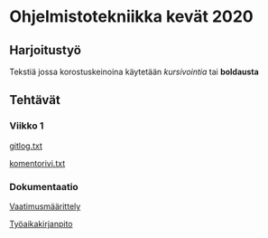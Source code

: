 # Ohjelmistotekniikka kevät 2020

## Harjoitustyö

Tekstiä jossa korostuskeinoina käytetään _kursivointia_ tai __boldausta__

## Tehtävät
### Viikko 1

[gitlog.txt](https://github.com/larikkai/ot-harjoitustyo/blob/master/laskarit/viikko1/gitlog.txt)

[komentorivi.txt](https://github.com/larikkai/ot-harjoitustyo/blob/master/laskarit/viikko1/komentorivi.txt)

### Dokumentaatio
[Vaatimusmäärittely](https://github.com/larikkai/ot-harjoitustyo/blob/master/AlgoritmitTehtavaGeneraattori/dokumentointi/vaatimustenmaarittely.md)

[Työaikakirjanpito](https://github.com/larikkai/ot-harjoitustyo/blob/master/AlgoritmitTehtavaGeneraattori/dokumentointi/tyoaikakirjanpito.md)

